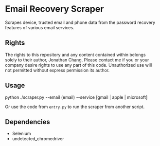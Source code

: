 # Email Recovery Scraper

Scrapes device, trusted email and phone data from the password recovery features of various email services.

## Rights

The rights to this repository and any content contained within belongs solely to their author, Jonathan Chang. Please contact me if you or your company desire rights to use any part of this code. Unauthorized use will not permitted without express permission its author.

## Usage

python ./scraper.py --email (email) --service [gmail | apple | microsoft]

Or use the code from `entry.py` to run the scraper from another script.

## Dependencies

* Selenium
* undetected_chromedriver